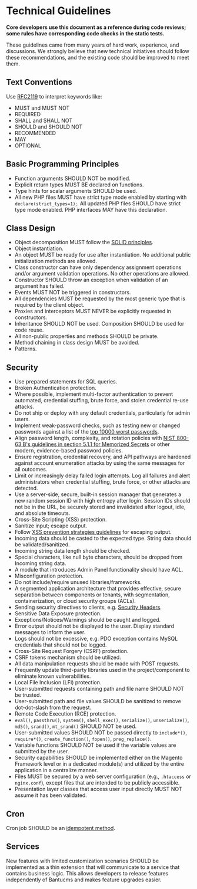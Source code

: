 # Technical Guidelines
**Core developers use this document as a reference during code reviews; some rules have corresponding code checks in the static tests.**

These guidelines came from many years of hard work, experience, and discussions. We strongly believe that new technical initiatives should follow these recommendations, and the existing code should be improved to meet them.

## Text Conventions
Use [RFC2119](https://www.rfc-editor.org/rfc/rfc2119) to interpret keywords like:
- MUST and MUST NOT
- REQUIRED
- SHALL and SHALL NOT
- SHOULD and SHOULD NOT
- RECOMMENDED
- MAY
- OPTIONAL

## Basic Programming Principles
- Function arguments SHOULD NOT be modified.
- Explicit return types MUST BE declared on functions.
- Type hints for scalar arguments SHOULD be used.
- All new PHP files MUST have strict type mode enabled by starting with `declare(strict_types=1)`;. All updated PHP files SHOULD have strict type mode enabled. PHP interfaces MAY have this declaration.

## Class Design
- Object decomposition MUST follow the [SOLID principles](https://en.wikipedia.org/wiki/SOLID_(object-oriented_design)).
- Object instantiation.
- An object MUST be ready for use after instantiation. No additional public initialization methods are allowed.
- Class constructor can have only dependency assignment operations and/or argument validation operations. No other operations are allowed.
- Constructor SHOULD throw an exception when validation of an argument has failed.
- Events MUST NOT be triggered in constructors.
- All dependencies MUST be requested by the most generic type that is required by the client object.
- Proxies and interceptors MUST NEVER be explicitly requested in constructors.
- Inheritance SHOULD NOT be used. Composition SHOULD be used for code reuse.
- All non-public properties and methods SHOULD be private.
- Method chaining in class design MUST be avoided.
- Patterns.

## Security
- Use prepared statements for SQL queries.
- Broken Authentication protection.
- Where possible, implement multi-factor authentication to prevent automated, credential stuffing, brute force, and stolen credential re-use attacks.
- Do not ship or deploy with any default credentials, particularly for admin users.
- Implement weak-password checks, such as testing new or changed passwords against a list of the [top 10000 worst passwords](https://github.com/danielmiessler/SecLists/tree/master/Passwords).
- Align password length, complexity, and rotation policies with [NIST 800-63 B's guidelines in section 5.1.1 for Memorized Secrets](https://pages.nist.gov/800-63-3/sp800-63b.html#memsecret) or other modern, evidence-based password policies.
- Ensure registration, credential recovery, and API pathways are hardened against account enumeration attacks by using the same messages for all outcomes.
- Limit or increasingly delay failed login attempts. Log all failures and alert administrators when credential stuffing, brute force, or other attacks are detected.
- Use a server-side, secure, built-in session manager that generates a new random session ID with high entropy after login. Session IDs should not be in the URL, be securely stored and invalidated after logout, idle, and absolute timeouts.
- Cross-Site Scripting (XSS) protection.
- Sanitize input; escape output.
- Follow [XSS prevention strategies guidelines](../development/security/cross-site-scripting.md) for escaping output.
- Incoming data should be casted to the expected type. String data should be validated/sanitized.
- Incoming string data length should be checked.
- Special characters, like null byte characters, should be dropped from Incoming string data.
- A module that introduces Admin Panel functionality should have ACL.
- Misconfiguration protection.
- Do not include/require unused libraries/frameworks.
- A segmented application architecture that provides effective, secure separation between components or tenants, with segmentation, containerization, or cloud security groups (ACLs).
- Sending security directives to clients, e.g. [Security Headers](https://owasp.org/www-project-secure-headers/).
- Sensitive Data Exposure protection.
- Exceptions/Notices/Warnings should be caught and logged.
- Error output should not be displayed to the user. Display standard messages to inform the user.
- Logs should not be excessive, e.g. PDO exception contains MySQL credentials that should not be logged.
- Cross-Site Request Forgery (CSRF) protection.
- CSRF tokens mechanism should be utilized.
- All data manipulation requests should be made with POST requests.
- Frequently update third-party libraries used in the project/component to eliminate known vulnerabilities.
- Local File Inclusion (LFI) protection.
- User-submitted requests containing path and file name SHOULD NOT be trusted.
- User-submitted path and file values SHOULD be sanitized to remove dot-dot-slash from the request.
- Remote Code Execution (RCE) protection.
- `eval()`, `passthru()`, `system()`, `shell_exec()`, `serialize()`, `unserialize()`, `md5()`, `srand()`, `mt_srand()` SHOULD NOT be used.
- User-submitted values SHOULD NOT be passed directly to `include*()`, `require*()`, `create_function()`, `fopen()`, `preg_replace()`.
- Variable functions SHOULD NOT be used if the variable values are submitted by the user.
- Security capabilities SHOULD be implemented either on the Magento Framework level or in a dedicated module(s) and utilized by the entire application in a centralize manner.
- Files MUST be secured by a web server configuration (e.g., `.htaccess` or `nginx.conf`), except files that are intended to be publicly accessible.
- Presentation layer classes that access user input directly MUST NOT assume it has been validated.

## Cron
Cron job SHOULD be an [idempotent method](https://tools.ietf.org/html/rfc7231#section-4.2.2).

## Services
New features with limited customization scenarios SHOULD be implemented as a thin extension that will communicate to a service that contains business logic. This allows developers to release features independently of Bantucms and makes feature upgrades easier.